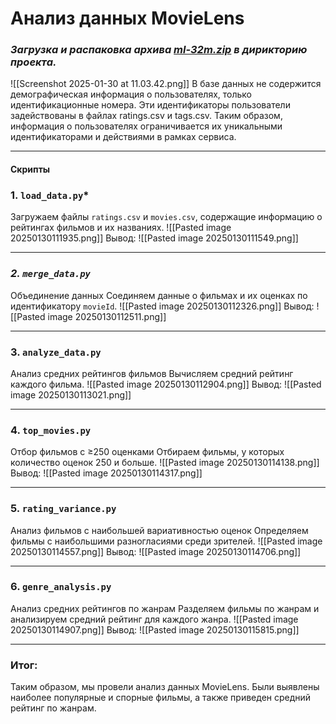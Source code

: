 # Анализ данных MovieLens
### ***Загрузка и распаковка архива [ml-32m.zip](https://files.grouplens.org/datasets/movielens/ml-32m.zip) в дирикторию проекта.***
   ![[Screenshot 2025-01-30 at 11.03.42.png]]
	В базе данных не содержится демографическая информация о пользователях, только идентификационные номера. Эти идентификаторы пользователи задействованы в файлах ratings.csv и tags.csv. Таким образом, информация о пользователях ограничивается их уникальными идентификаторами и действиями в рамках сервиса.

___
#### Скрипты
### **1. `load_data.py`***
   Загружаем файлы `ratings.csv` и `movies.csv`, содержащие информацию о рейтингах фильмов и их названиях.
![[Pasted image 20250130111935.png]]
Вывод:
![[Pasted image 20250130111549.png]]
___
### ***2. `merge_data.py`***
   Объединение данных
    Соединяем данные о фильмах и их оценках по идентификатору `movieId`.
![[Pasted image 20250130112326.png]]
Вывод:
![[Pasted image 20250130112511.png]]
___
### **3. `analyze_data.py`**
   Анализ средних рейтингов фильмов
    Вычисляем средний рейтинг каждого фильма.
![[Pasted image 20250130112904.png]]
   Вывод:
![[Pasted image 20250130113021.png]]
___
### **4. `top_movies.py`**
   Отбор фильмов с ≥250 оценками
    Отбираем фильмы, у которых количество оценок 250 и больше.
![[Pasted image 20250130114138.png]]
   Вывод:
![[Pasted image 20250130114317.png]]
___
### **5. `rating_variance.py`**
   Анализ фильмов с наибольшей вариативностью оценок
    Определяем фильмы с наибольшими разногласиями среди зрителей.
![[Pasted image 20250130114557.png]]
   Вывод:
![[Pasted image 20250130114706.png]]
___
### **6. `genre_analysis.py`**
   Анализ средних рейтингов по жанрам
    Разделяем фильмы по жанрам и анализируем средний рейтинг для каждого жанра.
![[Pasted image 20250130114907.png]]
   Вывод:
![[Pasted image 20250130115815.png]]
___
### **Итог:**
Таким образом, мы провели анализ данных MovieLens. Были выявлены наиболее популярные и спорные фильмы, а также приведен средний рейтинг по жанрам.